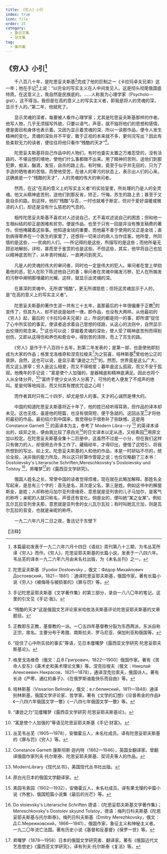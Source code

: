 ```yaml
---
title: 《穷人》小引
index: true
icon: file
order: 25
category:
  - 鲁迅文集
  - 杂文集
tag:  
  - 集外集
---
```


## 《穷人》小引[^①]

　　千八百八十年，是陀思妥夫斯基[^②]完成了他的巨制之一《卡拉玛卓夫兄弟》这一年；他在手记[^③]上说：“以完全的写实主义在人中间发见人。这是彻头彻尾俄国底特质。在这意义上，我自然是民族底的。……人称我为心理学家（Psycholo－gist）。这不得当。我但是在高的意义上的写实主义者，即我是将人的灵魂的深，显示于人的。”第二年，他就死了。

　　显示灵魂的深者，每要被人看作心理学家；尤其是陀思妥夫斯基那样的作者。他写人物，几乎无须描写外貌，只要以语气，声音，就不独将他们的思想和感情，便是面目和身体也表示着。又因为显示着灵魂的深，所以一读那作品，便令人发生精神的变化。灵魂的深处并不平安，敢于正视的本来就不多，更何况写出？因此有些柔软无力的读者，便往往将他只看作“残酷的天才”[^④]。

　　陀思妥夫斯基将自己作品中的人物们，有时也委实太置之万难忍受的，没有活路的，不堪设想的境地，使他们什么事都做不出来。用了精神的苦刑，送他们到那犯罪，痴呆，酗酒，发狂，自杀的路上去。有时候，竟至于似乎并无目的，只为了手造的牺牲者的苦恼，而使他受苦，在骇人的卑污的状态上，表示出人们的心来。这确凿是一个“残酷的天才”，人的灵魂的伟大的审问者。

　　然而，在这“在高的意义上的写实主义者”的实验室里，所处理的乃是人的全灵魂。他又从精神底苦刑，送他们到那反省，矫正，忏悔，苏生的路上去；甚至于又是自杀的路。到这样，他的“残酷”与否，一时也就难于断定，但对于爱好温暖或微凉的人们，却还是没有什么慈悲的气息的。

　　相传陀思妥夫斯基不喜欢对人述说自己，尤不喜欢述说自己的困苦；但和他一生相纠结的却正是困难和贫穷。便是作品，也至于只有一回是并没有豫支稿费的著作。但他掩藏着这些事。他知道金钱的重要，而他最不善于使用的又正是金钱；直到病得寄养在一个医生的家里了，还想将一切来诊的病人当作佳客。他所爱，所同情的是这些，──贫病的人们，──所记得的是这些，所描写的是这些；而他所毫无顾忌地解剖，详检，甚而至于鉴赏的也是这些。不但这些，其实，他早将自己也加以精神底苦刑了，从年青时候起，一直拷问到死灭。

　　凡是人的灵魂的伟大的审问者，同时也一定是伟大的犯人。审问者在堂上举劾着他的恶，犯人在阶下陈述他自己的善；审问者在灵魂中揭发污秽，犯人在所揭发的污秽中阐明那埋藏的光耀。这样，就显示出灵魂的深。

　　在甚深的灵魂中，无所谓“残酷”，更无所谓慈悲；但将这灵魂显示于人的，是“在高的意义上的写实主义者”。

　　陀思妥夫斯基的著作生涯一共有三十五年，虽那最后的十年很偏重于正教[^⑤]的宣传了，但其为人，却不妨说是始终一律。即作品，也没有大两样。从他最初的《穷人》起，最后的《卡拉玛卓夫兄弟》止，所说的都是同一的事，即所谓“捉住了心中所实验的事实，使读者追求着自己思想的径路，从这心的法则中，自然显示出伦理的观念来。[^⑥]”这也可以说：穿掘着灵魂的深处，使人受了精神底苦刑而得到创伤，又即从这得伤和养伤和愈合中，得到苦的涤除，而上了苏生的路。

　　《穷人》是作于千八百四十五年，到第二年发表的；是第一部，也是使他即刻成为大家的作品；格里戈洛维奇和涅克拉梭夫[^⑦]为之狂喜，培林斯基[^⑧]曾给他公正的褒辞。自然，这也可以说，是显示着“谦逊之力[^⑨]”的。然而，世界竟是这么广大，而又这么狭窄；穷人是这么相爱，而又不得相爱；暮年是这么孤寂，而又不安于孤寂。他晚年的手记说：“富是使个人加强的，是器械底和精神底满足。因此也将个人从全体分开。[^⑩]”富终于使少女从穷人分离了，可怜的老人便发了不成声的绝叫。爱是何等地纯洁，而又何其有搅扰咒诅之心呵！

　　而作者其时只有二十四岁，却尤是惊人的事。天才的心诚然是博大的。

　　中国的知道陀思妥夫斯基将近十年了，他的姓已经听得耳熟，但作品的译本却未见。这也无怪，虽是他的短篇，也没有很简短，便于急就的。这回丛芜[^⑾]才将他的最初的作品，最初绍介到中国来，我觉得似乎很弥补了些缺憾。这是用 Constance Garnett [^⑿] 的英译本为主，参考了 Modern Libra－ry [^⒀] 的英译本译出的，歧异之处，便由我比较了原白光[^⒁]的日文译本以定从违，又经素园[^⒂]用原文加以校定。在陀思妥夫斯基全集十二巨册中，这虽然不过是一小分，但在我们这样只有微力的人，却很用去许多工作了。藏稿经年，才得印出，便借了这短引，将我所想到的写出，如上文。陀思妥夫斯基的人和他的作品，本是一时研钻不尽的，统论全般，决非我的能力所及，所以这只好算作管窥之说；也仅仅略翻了三本书：Dostoievsky's Literarsche Schriften,Mereschkovsky's Dostoievsky und Tolstoy [^⒃]，昇曙梦[^⒄]的《露西亚文学研究》。

　　俄国人姓名之长，常使中国的读者觉得烦难，现在就在此略加解释。那姓名全写起来，是总有三个字的：首先是名，其次是父名，第三是姓。例如这书中的解屋斯金，是姓；人却称他马加尔亚列舍维奇，意思就是亚列舍的儿子马加尔，是客气的称呼；亲昵的人就只称名，声音还有变化。倘是女的，便叫她“某之女某”。例如瓦尔瓦拉亚列舍夫那，意思就是亚列舍的女儿瓦尔瓦拉；有时叫她瓦兰加，则是瓦尔瓦拉的音变，也就是亲昵的称呼。

　　一九二六年六月二日之夜，鲁迅记于东壁下

【注释】

[^①]:本篇最初发表于一九二六年六月十四日《语丝》周刊第八十三期，为韦丛芜所译《穷人》而作。《穷人》，陀思妥耶夫斯基的长篇小说，发表于一八四六年。韦丛芜的译本一九二六年六月由未名社出版，为《未名丛刊》之一。

[^②]:陀思妥夫斯基（Fyodor Dostoevsky ，俄文：Фёдор Михайлович Достоевский，1821－1881）：通译陀思妥耶夫斯基，俄国作家。著有长篇小说《穷人》《被侮辱与被损害的》《罪与罚》等。

[^③]:手记陀思妥耶夫斯基《文学著作集》的第三部分，录自一八八〇年的笔记。这里的引文见《手记·我》。

[^④]:“残酷的天才”这是俄国文艺评论家米哈依洛夫斯基评论陀思妥耶夫斯基的文章题目。

[^⑤]:正教即东正教，基督教的一派。一〇五四年基督教分裂为东西两派，东派自称正宗，故名。主要分布于希腊、南斯拉夫、罗马尼亚、保加利亚和俄国等。

[^⑥]:“捉住了心中所实验的事实”等语，见日本癗曙梦《露西亚文学研究·陀思妥耶夫斯基论》。

[^⑦]:格里戈洛维奇（俄文：Д.B.Γpигpович，1822—1900）俄国作家。著有《苦命人安东》《美术史和美术理论文集》等。涅克拉梭夫（俄文：Николай Алексеевич Некрасов，1821—1878），通译涅克拉索夫，俄国诗人。著有长诗《严寒，通红的鼻子》、《在俄罗斯谁能快乐而自由》等。

[^⑧]:培林斯基（Vissarion Belinsky，俄文：в.г.белинский，1811—1848）通译别林斯基，俄国文学评论家、哲学家。著有《文学的幻想》《论普希金的作品》《一八四六年俄国文学一瞥》《一八四七年俄国文学一瞥》等。

[^⑨]:“谦逊之力”见癗曙梦《露西亚文学研究·陀思妥耶夫斯基论》。

[^⑩]:“富是使个人加强的”等语见陀思妥耶夫斯基《手记·财富》。

[^⑾]:丛芜韦丛芜（1905—1978），安徽霍丘人，未名社成员。译有陀思妥耶夫斯基的《罪与罚》《穷人》等。

[^⑿]: Constance Garnett 康斯坦斯·迦内特（1862—1946），英国女翻译家。曾翻译俄国作家列夫·托尔斯泰、陀思妥耶夫斯基、契诃夫等人的作品。

[^⒀]: ModernLibrary《现代丛书》，美国现代丛书社出版。

[^⒁]:原白光日本的俄国文学翻译家。

[^⒂]:素园韦素园（1902—1932），安徽霍丘人，未名社成员。译有果戈理的中篇小说《外套》、俄国短篇小说集《最后的光芒》等。

[^⒃]: Do stoievsky's Literarsche Schriften 德语：《陀思妥耶夫斯基文学著作集》；Mereschkovsky's Dostoiev skyund Tolstoy，德语：梅列日科夫斯基《陀思妥耶夫斯基与托尔斯泰》。梅列日科夫斯基（Dmitry Merezhkovsky，俄文：Д.С.Мережковский，1866—1941），俄国作家，象征主义和神秘主义者。一九二〇年流亡法国。著有历史小说《基督和反基督》《保罗一世》等。

[^⒄]:昇曙梦（1878—1958）日本的俄国文学研究者、翻译家。著有《俄国近代文艺思想史》《露西亚文学研究》，译有列夫·托尔斯泰《复活》等。
